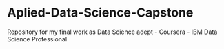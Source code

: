 # Aplied-Data-Science-Capstone
Repository for my final work as Data Science adept - Coursera - IBM Data Science Professional
